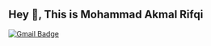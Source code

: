 ## Hey 👋, This is Mohammad Akmal Rifqi
[![Gmail Badge](https://img.shields.io/badge/-akmalrifqi@outlook.com-c14438?style=flat&logo=Gmail&logoColor=white&link=mailto:akmalrifqi@outlook.com)](mailto:akmalrifqi@outlook.com) 

